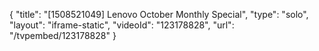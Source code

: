 {
    "title": "[1508521049] Lenovo October Monthly Special",
    "type": "solo",
    "layout": "iframe-static",
    "videoId": "123178828",
    "url": "\/tvpembed\/123178828"
}